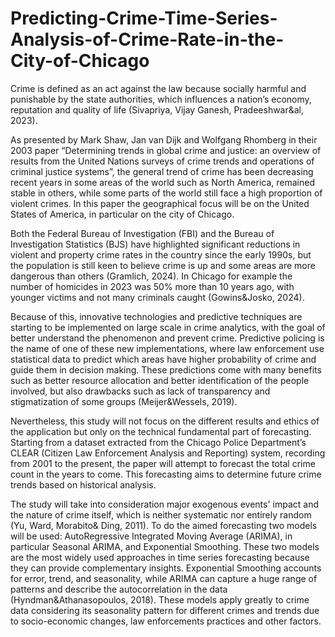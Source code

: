 # Predicting-Crime-Time-Series-Analysis-of-Crime-Rate-in-the-City-of-Chicago

Crime is defined as an act against the law because socially harmful and punishable by the state authorities, which influences a nation’s economy, reputation and quality of life (Sivapriya, Vijay Ganesh, Pradeeshwar&al, 2023).

As presented by Mark Shaw, Jan van Dijk and Wolfgang Rhomberg in their 2003 paper “Determining trends in global crime and justice: an overview of results from the United Nations surveys of crime trends and operations of criminal justice systems”, the general trend of crime has been decreasing recent years in some areas of the world such as North America, remained stable in others, while some parts of
the world still face a high proportion of violent crimes. In this paper the geographical focus will be on the United States of America, in particular on the city of Chicago.

Both the Federal Bureau of Investigation (FBI) and the Bureau of Investigation Statistics (BJS) have highlighted significant reductions in violent and property crime rates in the country since the early 1990s, but the population is still keen to believe crime is up and some areas are more dangerous than others (Gramlich, 2024). In Chicago for example the number of homicides in 2023 was 50% more than 10 years ago, with younger victims and not many criminals caught (Gowins&Josko, 2024).

Because of this, innovative technologies and predictive techniques are starting to be implemented on large scale in crime analytics, with the goal of better understand the phenomenon and prevent crime. Predictive policing is the name of one of these new implementations, where law enforcement use statistical data to predict which areas have higher probability of crime and guide them in decision making. These predictions come with many benefits such as better resource allocation and better identification of the people involved, but also drawbacks such as lack of transparency and stigmatization of some groups (Meijer&Wessels, 2019). 

Nevertheless, this study will not focus on the different results and ethics of the application but only on the technical fundamental part of forecasting. Starting from a dataset extracted from the Chicago Police Department’s CLEAR (Citizen Law Enforcement Analysis and Reporting) system, recording from 2001 to the present, the paper will attempt to forecast the total crime count in the years to come. This forecasting aims to determine future crime trends based on historical analysis. 

The study will take into consideration major exogenous events' impact and the nature of crime itself, which is neither systematic nor entirely random (Yu, Ward, Morabito& Ding, 2011). To do the aimed forecasting two models will be used: AutoRegressive Integrated Moving Average (ARIMA), in particular Seasonal ARIMA, and Exponential Smoothing. These two models are the most widely used approaches in time series forecasting because they can provide complementary insights. Exponential Smoothing accounts for error, trend, and seasonality, while ARIMA can capture a huge range of patterns and describe the autocorrelation in the data (Hyndman&Athanasopoulos, 2018). These models apply greatly to crime data considering its seasonality pattern for different crimes and trends due to socio-economic changes, law enforcements practices and other factors.
